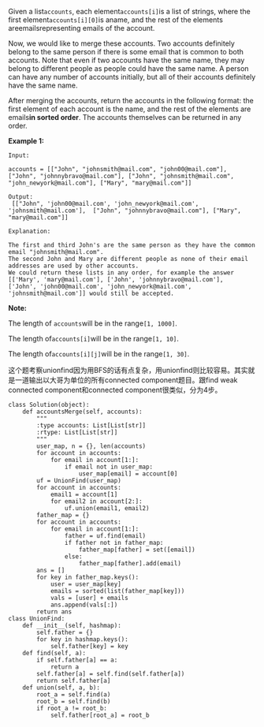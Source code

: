 Given a list`accounts`, each element`accounts[i]`is a list of strings, where the first element`accounts[i][0]`is aname, and the rest of the elements areemailsrepresenting emails of the account.

Now, we would like to merge these accounts. Two accounts definitely belong to the same person if there is some email that is common to both accounts. Note that even if two accounts have the same name, they may belong to different people as people could have the same name. A person can have any number of accounts initially, but all of their accounts definitely have the same name.

After merging the accounts, return the accounts in the following format: the first element of each account is the name, and the rest of the elements are emails**in sorted order**. The accounts themselves can be returned in any order.

**Example 1:**

```
Input:

accounts = [["John", "johnsmith@mail.com", "john00@mail.com"], ["John", "johnnybravo@mail.com"], ["John", "johnsmith@mail.com", "john_newyork@mail.com"], ["Mary", "mary@mail.com"]]

Output:
 [["John", 'john00@mail.com', 'john_newyork@mail.com', 'johnsmith@mail.com'],  ["John", "johnnybravo@mail.com"], ["Mary", "mary@mail.com"]]

Explanation:

The first and third John's are the same person as they have the common email "johnsmith@mail.com".
The second John and Mary are different people as none of their email addresses are used by other accounts.
We could return these lists in any order, for example the answer [['Mary', 'mary@mail.com'], ['John', 'johnnybravo@mail.com'], 
['John', 'john00@mail.com', 'john_newyork@mail.com', 'johnsmith@mail.com']] would still be accepted.
```

**Note:**

The length of `accounts`will be in the range`[1, 1000]`.

The length of`accounts[i]`will be in the range`[1, 10]`.

The length of`accounts[i][j]`will be in the range`[1, 30]`.

这个题考察unionfind因为用BFS的话有点复杂，用unionfind则比较容易。其实就是一道输出以大哥为单位的所有connected component题目。跟find weak connected component和connected component很类似，分为4步。

```
class Solution(object):
    def accountsMerge(self, accounts):
        """
        :type accounts: List[List[str]]
        :rtype: List[List[str]]
        """
        user_map, n = {}, len(accounts)
        for account in accounts:
            for email in account[1:]:
                if email not in user_map:
                    user_map[email] = account[0]
        uf = UnionFind(user_map)
        for account in accounts:
            email1 = account[1]
            for email2 in account[2:]:
                uf.union(email1, email2)
        father_map = {}
        for account in accounts:
            for email in account[1:]:
                father = uf.find(email)
                if father not in father_map:
                    father_map[father] = set([email])
                else:
                    father_map[father].add(email)
        ans = []
        for key in father_map.keys():
            user = user_map[key]
            emails = sorted(list(father_map[key]))
            vals = [user] + emails
            ans.append(vals[:])
        return ans
class UnionFind:
    def __init__(self, hashmap):
        self.father = {}
        for key in hashmap.keys():
            self.father[key] = key
    def find(self, a):
        if self.father[a] == a:
            return a
        self.father[a] = self.find(self.father[a])
        return self.father[a]
    def union(self, a, b):
        root_a = self.find(a)
        root_b = self.find(b)
        if root_a != root_b:
            self.father[root_a] = root_b
```



